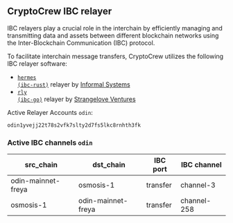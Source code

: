 ## CryptoCrew IBC relayer
IBC relayers play a crucial role in the interchain by efficiently managing and transmitting data and assets between different blockchain networks using the Inter-Blockchain Communication (IBC) protocol.

To facilitate interchain message transfers, CryptoCrew utilizes the following IBC relayer software: 
- <a href="https://github.com/informalsystems/hermes"><code>hermes (ibc-rust)</code></a> relayer by [Informal Systems](https://github.com/informalsystems)
- <a href="https://github.com/cosmos/relayer"><code>rly (ibc-go)</code></a> relayer by [Strangelove Ventures](https://github.com/strangelove-ventures)

Active Relayer Accounts `odin`:
```
odin1yvejj22t78s2vfk7slty2d7fs5lkc8rnhth3fk
```

### Active IBC channels `odin`
| src_chain | dst_chain | IBC port | IBC channel |
| --------------- | --------------- | ------------ | ------------------- |
| odin-mainnet-freya | osmosis-1 | transfer | channel-3 |
| osmosis-1 | odin-mainnet-freya | transfer | channel-258 |